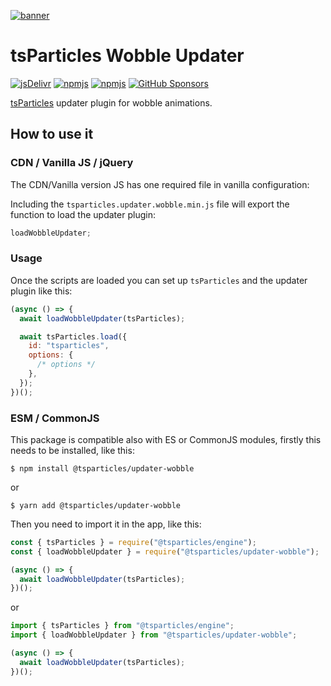 [![banner](https://particles.js.org/images/banner2.png)](https://particles.js.org)

# tsParticles Wobble Updater

[![jsDelivr](https://data.jsdelivr.com/v1/package/npm/@tsparticles/updater-wobble/badge)](https://www.jsdelivr.com/package/npm/@tsparticles/updater-wobble)
[![npmjs](https://badge.fury.io/js/@tsparticles/updater-wobble.svg)](https://www.npmjs.com/package/@tsparticles/updater-wobble)
[![npmjs](https://img.shields.io/npm/dt/@tsparticles/updater-wobble)](https://www.npmjs.com/package/@tsparticles/updater-wobble) [![GitHub Sponsors](https://img.shields.io/github/sponsors/matteobruni)](https://github.com/sponsors/matteobruni)

[tsParticles](https://github.com/tsparticles/tsparticles) updater plugin for wobble animations.

## How to use it

### CDN / Vanilla JS / jQuery

The CDN/Vanilla version JS has one required file in vanilla configuration:

Including the `tsparticles.updater.wobble.min.js` file will export the function to load the updater plugin:

```javascript
loadWobbleUpdater;
```

### Usage

Once the scripts are loaded you can set up `tsParticles` and the updater plugin like this:

```javascript
(async () => {
  await loadWobbleUpdater(tsParticles);

  await tsParticles.load({
    id: "tsparticles",
    options: {
      /* options */
    },
  });
})();
```

### ESM / CommonJS

This package is compatible also with ES or CommonJS modules, firstly this needs to be installed, like this:

```shell
$ npm install @tsparticles/updater-wobble
```

or

```shell
$ yarn add @tsparticles/updater-wobble
```

Then you need to import it in the app, like this:

```javascript
const { tsParticles } = require("@tsparticles/engine");
const { loadWobbleUpdater } = require("@tsparticles/updater-wobble");

(async () => {
  await loadWobbleUpdater(tsParticles);
})();
```

or

```javascript
import { tsParticles } from "@tsparticles/engine";
import { loadWobbleUpdater } from "@tsparticles/updater-wobble";

(async () => {
  await loadWobbleUpdater(tsParticles);
})();
```
